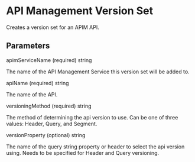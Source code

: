 # API Management Version Set

Creates a version set for an APIM API.

## Parameters

apimServiceName (required)  string

The name of the API Management Service this version set will be added to.

apiName (required) string

The name of the API.

versioningMethod (required)  string

The method of determining the api version to use.
Can be one of three values:  Header, Query, and Segment.

versionProperty (optional)  string

The name of the query string property or header to select the api version using.  Needs to be specified for Header and Query versioning.

